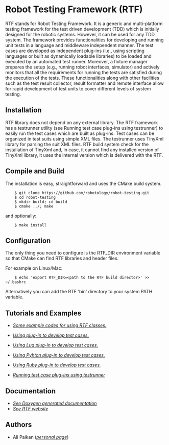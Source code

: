 Robot Testing Framework (RTF)
============================
RTF stands for Robot Testing Framework. It is a generic and multi-platform testing framework for the test driven development (TDD)
which is initially designed for the robotic systems. However, it can be used for any TDD system.
The framework provides functionalities for developing and running unit tests in a language and middleware independent manner. The
test cases are developed as independent plug-ins (i.e., using scripting languages or built as dynamically loadable libraries) to be
loaded and executed by an automated test runner. Moreover, a fixture manager prepares the setup (e.g., running robot interfaces,
simulator) and actively monitors that all the requirements for running the tests are satisfied during the execution of the tests.
These functionalities along with other facilities such as the test result collector, result formatter and remote interface allow
for rapid development of test units to cover different levels of system testing.



Installation
------------
RTF library does not depend on any external library. The RTF framework has a testrunner utility (see Running test case plug-ins
using testrunner) to easily run the test cases which are built as plug-ins. Test cases can be organized in test suits using simple XML files. The testrunner uses TinyXml library for parsing the suit XML files. RTF build system check for the installation
of TinyXml and, in case, it cannot find any installed version of TinyXml library, it uses the internal version which is delivered
with the RTF.


Compile and Build
-----------------
The installation is easy, straightforward and uses the CMake build system.
```
    $ git clone https://github.com/robotology/robot-testing.git
    $ cd robot-testing
    $ mkdir build; cd build
    $ cmake ../; make
```

and optionally:
```
    $ make install
```

Configuration
-------------
The only thing you need to configure is the RTF_DIR environment variable so that CMake can find RTF libraries and header files.

For example on Linux/Mac:
```
    $ echo 'export RTF_DIR=<path to the RTF build director>' >> ~/.bashrc
```

Alternatively you can add the RTF 'bin' directory to your system PATH variable.


Tutorials and Examples
-----------------------
* [*Some example codes for using RTF classes.*](http://robotology.github.io/robot-testing/documentation/examples.html)

* [*Using plug-in to develop test cases.*](http://robotology.github.io/robot-testing/documentation/rtf_plugin_example.html)

* [*Using Lua plug-in to develop test cases.*](http://robotology.github.io/robot-testing/documentation/rtf_lua_plugin_example.html)

* [*Using Pyhton plug-in to develop test cases.*](http://robotology.github.io/robot-testing/documentation/rtf_python_plugin_example.html)

* [*Using Ruby plug-in to develop test cases.*](http://robotology.github.io/robot-testing/documentation/rtf_ruby_plugin_example.html)
 
* [*Running test case plug-ins using testrunner*](http://robotology.github.io/robot-testing/documentation/testrunner.html)


Documentation
-------------
* [*See Doxygen generated documentation*](http://robotology.github.io/robot-testing/documentation/index.html)
* [*See RTF website*](http://robotology.github.io/robot-testing/index.html)

Authors
-------
* Ali Paikan ([*personal page*](http://alipaikan.com))

